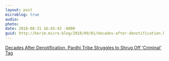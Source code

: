 ```yaml
---
layout: post
microblog: true
audio: 
photo: 
date: 2018-08-31 16:43:43 -0800
guid: http://kerim.micro.blog/2018/09/01/decades-after-denotification.html
---
```

[Decades After Denotification, Pardhi Tribe Struggles to Shrug Off 'Criminal' Tag](https://thewire.in/society/decades-after-denotification-pardhis-in-maharashtra-struggle-to-stave-off-criminal-tag)
